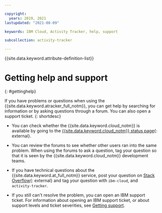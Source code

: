 ```yaml
---

copyright:
  years: 2019, 2021
lastupdated: "2021-08-09"

keywords: IBM Cloud, Activity Tracker, help, support

subcollection: activity-tracker

---
```


{{site.data.keyword.attribute-definition-list}}


# Getting help and support
{: #gettinghelp}

If you have problems or questions when using the {{site.data.keyword.atracker_full_notm}}, you can get help by searching for information or by asking questions through a forum. You can also open a support ticket.
{: shortdesc}

* You can check whether the {{site.data.keyword.cloud_notm}} is available by going to the [{{site.data.keyword.cloud_notm}} status page](https://cloud.ibm.com/status?selected=status){: external}.

* You can review the forums to see whether other users ran into the same problem. When using the forums to ask a question, tag your question so that it is seen by the {{site.data.keyword.cloud_notm}} development teams.

* If you have technical questions about the {{site.data.keyword.at_full_notm}} service, post your question on [Stack Overflow](https://stackoverflow.com/search?q=ibm-cloud+log-analysis){: external} and tag your question with `ibm-cloud`, and `activity-tracker`.

* If you still can't resolve the problem, you can open an IBM support ticket. For information about opening an IBM support ticket, or about support levels and ticket severities, see [Getting support](/docs/get-support).